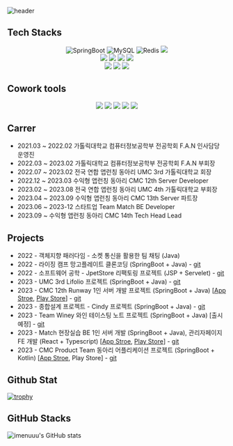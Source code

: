 ![header](https://capsule-render.vercel.app/api?type=wave&color=auto&height=300&section=header&text=HyunWoo%20LIM&fontSize=90)
## Tech Stacks
<div align="center">
<img alt=
"SpringBoot" src="https://img.shields.io/badge/SpringBoot-6DB33F?style=flat-square&logo=SpringBoot&logoColor=white"/>
<img alt="MySQL" src="https://img.shields.io/badge/MySQL-4479A1?style=flat-square&logo=MySQL&logoColor=white"/>
<img alt="Redis" src="https://img.shields.io/badge/Redis-DC382D?style=flat-square&logo=Redis&logoColor=white"/>
<img src="https://img.shields.io/badge/JSON Web Tokens-000000?style=flat-square&logo=JSON Web Tokens&logoColor=white"/>
</br>
<img src="https://img.shields.io/badge/Python-3776AB?style=flat-square&logo=Python&logoColor=white"/>
<img src="https://img.shields.io/badge/Linux-FCC624?style=flat-square&logo=Linux&logoColor=white"/>
<img src="https://img.shields.io/badge/Amazon AWS-FF9900?style=flat-square&logo=Amazon AWS&logoColor=white"/>
<img src="https://img.shields.io/badge/Amazon EC2-FF9900?style=flat-square&logo=Amazon EC2&logoColor=white"/>
</br>
<img src="https://img.shields.io/badge/Amazon RDS-527FFF?style=flat-square&logo=Amazon RDS&logoColor=white"/>
<img src="https://img.shields.io/badge/Amazon S3-569A31?style=flat-square&logo=Amazon S3&logoColor=white"/>
<img src="https://img.shields.io/badge/Travis CI-3EAAAF?style=flat-square&logo=Travis CI&logoColor=white"/>
</br>
</div>

## Cowork tools

<div align="center">
<img src="https://img.shields.io/badge/Swagger-85EA2D?style=flat-square&logo=Swagger&logoColor=white"/>
<img src="https://img.shields.io/badge/Notion-000000?style=flat-square&logo=Notion&logoColor=white"/>
<img src="https://img.shields.io/badge/Discord-5865F2?style=flat-square&logo=Discord&logoColor=white"/>
<img src="https://img.shields.io/badge/GitHub-181717?style=flat-square&logo=GitHub&logoColor=white"/>
<img src="https://img.shields.io/badge/Slack-4A154B?style=for-the-badge&logo=Slack&logoColor=#4A154B"/>
</div>

## Carrer
- 2021.03 ~ 2022.02 가톨릭대학교 컴퓨터정보공학부 전공학회 F.A.N 인사담당 운영진 </br>
- 2022.03 ~ 2023.02 가톨릭대학교 컴퓨터정보공학부 전공학회 F.A.N 부회장 </br>
- 2022.07 ~ 2023.02 전국 연합 앱런칭 동아리 UMC 3rd 가톨릭대학교 회장 </br>
- 2022.12 ~ 2023.03 수익형 앱런칭 동아리 CMC 12th Server Developer</br>
- 2023.02 ~ 2023.08 전국 연합 앱런칭 동아리 UMC 4th 가톨릭대학교 부회장 </br>
- 2023.04 ~ 2023.09 수익형 앱런칭 동아리 CMC 13th Server 파트장</br>
- 2023.06 ~ 2023-12 스타트업 Team Match BE Developer </br>
- 2023.09 ~ 수익형 앱런칭 동아리 CMC 14th Tech Head Lead </br>

## Projects
- 2022 - 객체지향 패러다임 - 소켓 통신을 활용한 팀 채팅 (Java)
- 2022 - 라이징 캠프 망고플레이트 클론코딩 (SpringBoot + Java) - [git](https://github.com/imenuuu/mangoPlates)
- 2022 - 소프트웨어 공학 - JpetStore 리팩토링 프로젝트 (JSP + Servelet) - [git](https://github.com/nanssogong-jpetstore/JpetStore_Reverse_Engineering)
- 2023 - UMC 3rd Lifolio 프로젝트  (SpringBoot + Java) - [git](https://github.com/Lifolio/backend)
- 2023 - CMC 12th Runway 1인 서버 개발 프로젝트  (SpringBoot + Java) [[App Stroe](https://apps.apple.com/kr/app/%EB%9F%B0%EC%9B%A8%EC%9D%B4-runway-%EB%82%B4-%EC%86%90-%EC%95%88%EC%9D%98-%EA%B0%84%ED%8E%B8%ED%95%9C-%ED%8C%A8%EC%85%98-%EC%87%BC%ED%95%91-%EC%A7%80%EB%8F%84/id1671808515), [Play Store](https://play.google.com/store/apps/details?id=com.cmc12th.runway)] - [git](https://github.com/FashionWeek-Runway/Runway-Server)
- 2023 - 종합설계 프로젝트 - Cindy 프로젝트  (SpringBoot + Java) - [git](https://github.com/Catholic-Cin-dy/Cindy-Server)
- 2023 - Team Winey 와인 테이스팅 노트 프로젝트  (SpringBoot + Java) [출시 예정] - [git](https://github.com/AdultOfNineteen/WINEY-Server)
- 2023 - Match 현장실습 BE 1인 서버 개발 (SpringBoot + Java),  관리자페이지 FE 개발 (React + Typescript) [[App Stroe](https://apps.apple.com/kr/app/match-%EC%9A%B0%EB%A6%AC%EA%B0%80-%EB%B0%94%EB%9D%BC%EC%98%A8-%EA%B8%B0%EB%B6%80-%ED%94%8C%EB%9E%AB%ED%8F%BC-%EB%A7%A4%EC%B9%98/id6472036134), [Play Store](https://play.google.com/store/apps/details?id=com.dev.match&hl=as)] - [git](https://github.com/TEAMMatchDev/Match_Server)
- 2023 - CMC Product Team 동아리 어플리케이션 프로젝트 (SpringBoot + Kotlin)  [[App Stroe](https://apps.apple.com/kr/app/cmc-%EC%88%98%EC%9D%B5%ED%98%95-%EC%95%B1-%EB%9F%B0%EC%B9%AD-%EB%8F%99%EC%95%84%EB%A6%AC/id6470713817), Play Store] - [git](https://github.com/Central-MakeUs/CMC_BE)

## Github Stat

[![trophy](https://github-profile-trophy.vercel.app/?username=ryo-ma&theme=onedark)](https://github.com/ryo-ma/github-profile-trophy)
## GitHub Stacks
![imenuuu's GitHub stats](https://github-readme-stats.vercel.app/api?username=imenuuu&show_icons=true&theme=radical)

